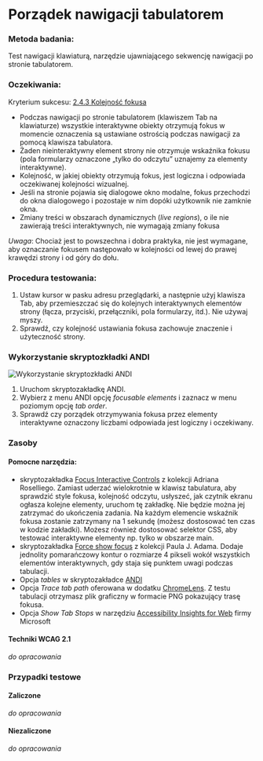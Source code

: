 # Porządek nawigacji tabulatorem

### Metoda badania: 
Test nawigacji klawiaturą, narzędzie ujawniającego sekwencję nawigacji po stronie tabulatorem. 

### Oczekiwania:
Kryterium sukcesu: [2.4.3 Kolejność fokusa](https://wcag.lepszyweb.pl/#focus-order)
-	Podczas nawigacji po stronie  tabulatorem (klawiszem Tab na klawiaturze) wszystkie interaktywne obiekty otrzymują fokus w momencie oznaczenia są ustawiane ostrością podczas nawigacji za pomocą klawisza tabulatora.
-	Żaden nieinteraktywny element strony nie otrzymuje wskaźnika fokusu (pola formularzy oznaczone „tylko do odczytu” uznajemy za elementy interaktywne).
-	Kolejność, w jakiej obiekty otrzymują fokus, jest logiczna i odpowiada oczekiwanej kolejności wizualnej.
-	Jeśli na stronie pojawia się dialogowe okno modalne, fokus przechodzi do okna dialogowego i pozostaje w nim dopóki użytkownik nie zamknie okna.  
-	Zmiany treści w obszarach dynamicznych (*live regions*), o ile nie zawierają treści interaktywnych, nie wymagają zmiany fokusa 

*Uwaga*: Chociaż jest to powszechna i dobra praktyka, nie jest wymagane, aby oznaczanie fokusem następowało w kolejności od lewej do prawej krawędzi strony i od góry do dołu.

### Procedura testowania:
1.	Ustaw kursor w pasku adresu przeglądarki, a następnie użyj klawisza Tab, aby przemieszczać się do kolejnych interaktywnych elementów strony (łącza, przyciski, przełączniki, pola formularzy, itd.).  Nie używaj myszy.
2.	Sprawdź, czy kolejność ustawiania fokusa zachowuje znaczenie i użyteczność strony.

### Wykorzystanie skryptozkładki ANDI
 ![Wykorzystanie skryptozkładki ANDI](/img/andi_kolejnosc_fokusa.png)
1.	Uruchom skryptozakładkę ANDI. 
2.	Wybierz z menu ANDI opcję *focusable elements* i zaznacz w menu poziomym opcję *tab order*. 
3.	Sprawdź czy porządek otrzymywania fokusa przez elementy interaktywne oznaczony liczbami odpowiada jest logiczny i oczekiwany.  
### Zasoby

#### Pomocne narzędzia:
-	skryptozakładka [Focus Interactive Controls](http://adrianroselli.com/2015/01/css-bookmarklets-for-testing-and-fixing.html) z kolekcji Adriana Roselliego. Zamiast uderzać wielokrotnie w klawisz tabulatura, aby sprawdzić style fokusa, kolejność odczytu, usłyszeć, jak czytnik ekranu ogłasza kolejne elementy, uruchom tę zakładkę. Nie będzie można jej zatrzymać do ukończenia zadania. Na każdym elemencie wskaźnik fokusa zostanie zatrzymany na 1 sekundę (możesz dostosować ten czas w kodzie zakładki). Możesz również dostosować selektor CSS, aby testować interaktywne elementy np. tylko w obszarze main.
-	skryptozakładka [Force show focus](http://pauljadam.com/bookmarklets/index.html) z kolekcji Paula J. Adama. Dodaje jednolity pomarańczowy kontur o rozmiarze 4 pikseli wokół wszystkich elementów interaktywnych, gdy staja się punktem uwagi podczas tabulacji.
-	Opcja *tables* w skryptozakładce [ANDI](https://www.ssa.gov/accessibility/andi/help/install.html) 
-	Opcja *Trace tab path* oferowana w dodatku [ChromeLens](https://chrome.google.com/webstore/detail/chromelens/idikgljglpfilbhaboonnpnnincjhjkd). Z testu tabulacji otrzymasz plik graficzny w formacie PNG pokazujący trasę fokusa.  
-	Opcja *Show Tab Stops* w narzędziu [Accessibility Insights for Web](https://accessibilityinsights.io/) firmy Microsoft 

#### Techniki WCAG 2.1
_do opracowania_

### Przypadki testowe

#### Zaliczone
_do opracowania_

#### Niezaliczone
_do opracowania_ 